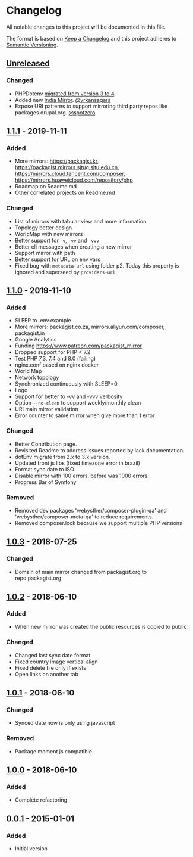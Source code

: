 # Changelog
All notable changes to this project will be documented in this file.

The format is based on [Keep a Changelog](http://keepachangelog.com/en/1.0.0/)
and this project adheres to [Semantic Versioning](http://semver.org/spec/v2.0.0.html).

## [Unreleased]
### Changed
- PHPDotenv [migrated from version 3 to 4](https://github.com/vlucas/phpdotenv/blob/master/UPGRADING.md#v3-to-v4).
- Added new [India Mirror](https://packagist.vrkansagara.in/). [@vrkansagara](https://github.com/vrkansagara)
- Expose URI patterns to support mirroring third party repos like packages.drupal.org. [@spotzero](https://github.com/spotzero)

## [1.1.1] - 2019-11-11
### Added
- More mirrors: https://packagist.kr, https://packagist.mirrors.sjtug.sjtu.edu.cn, https://mirrors.cloud.tencent.com/composer, https://mirrors.huaweicloud.com/repository/php
- Roadmap on Readme.md
- Other correlated projects on Readme.md

### Changed
- List of mirrors with tabular view and more information
- Topology better design
- WorldMap with new mirrors
- Better support for `-v`, `-vv` and `-vvv`
- Better cli messages when creating a new mirror
- Support mirror with path
- Better support for URL on env vars
- Fixed bug with `metadata-url` using folder p2. Today this property is ignored and superseed by `providers-url`

## [1.1.0] - 2019-11-10
### Added
- SLEEP to .env.example
- More mirrors: packagist.co.za, mirrors.aliyun.com/composer, packagist.in
- Google Analytics
- Funding https://www.patreon.com/packagist_mirror
- Dropped support for PHP < 7.2
- Test PHP 7.3, 7.4 and 8.0 (failing)
- nginx.conf based on nginx docker
- World Map
- Network topology
- Synchronized continuously with SLEEP=0
- Logo
- Support for better to -vv and -vvv verbosity
- Option `--no-clean` to support weekly/monthly clean
- URI main mirror validation
- Error counter to same mirror when give more than 1 error

### Changed
- Better Contribution page.
- Revisited Readme to address issues reported by lack documentation.
- dotEnv migrate from 2.x to 3.x version.
- Updated front js libs (fixed timezone error in brazil)
- Format sync date to ISO
- Disable mirror with 100 errors, before was 1000 errors.
- Progress Bar of Symfony

### Removed
- Removed dev packages 'webysther/composer-plugin-qa' and 'webysther/composer-meta-qa' to reduce requirements.
- Removed composer.lock because we support multipĺe PHP versions

## [1.0.3] - 2018-07-25
### Changed
- Domain of main mirror changed from packagist.org to repo.packagist.org

## [1.0.2] - 2018-06-10
### Added
- When new mirror was created the public resources is copied to public

### Changed
- Changed last sync date format
- Fixed country image vertical align
- Fixed delete file only if exists
- Open links on another tab

## [1.0.1] - 2018-06-10
### Changed
- Synced date now is only using javascript

### Removed
- Package moment.js compatible

## [1.0.0] - 2018-06-10
### Added
- Complete refactoring

## 0.0.1 - 2015-01-01
### Added
- Initial version

[Unreleased]: https://github.com/Webysther/packagist-mirror/compare/1.1.1...HEAD
[1.1.1]: https://github.com/Webysther/packagist-mirror/compare/1.1.0...1.1.1
[1.1.0]: https://github.com/Webysther/packagist-mirror/compare/1.0.3...1.1.0
[1.0.3]:  https://github.com/Webysther/packagist-mirror/compare/1.0.2...1.0.3
[1.0.2]:  https://github.com/Webysther/packagist-mirror/compare/1.0.1...1.0.2
[1.0.1]:  https://github.com/Webysther/packagist-mirror/compare/1.0.0...1.0.1
[1.0.0]:  https://github.com/Webysther/packagist-mirror/compare/0.0.1...1.0.0
